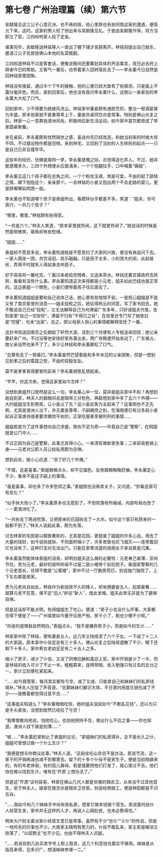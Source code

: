 # 第七卷 广州治理篇（续）第六节

吴献隆见这江公子心意已决，也不再劝阻，他心里原也有些同情这家的遭遇，便答允下来。这时，这家的男人柱了拐出来与吴献隆见礼。于是由吴献隆作保，双方当即立了契，江四吩咐家人给了定金。
 
诸事完毕，吴献隆送林铭等人一直出了栅下铺才告辞离开。林铭则提出自己做东，邀请江公子去尝尝佛山本地的名菜甑鹅。
 
江四知道林铭不过是客套话，便推说晚间还要筹划具体的开店事宜，改日必去府上拜谢今日的帮助。又客气一番后，也带着家人回转宿处去了――李永薰今日自然是回林铭家里团聚。
 
林铭没有挽留，通过半个下午的接触，他的心里已经大致有了些猜测，只是面上不露分毫异色。而且，直到回家后，他也没有盘问李永薰什么，这倒让一直紧张的李永薰大大松了口气。
 
回到家中，少不得要为她接风洗尘。林铭家中妻妾颇有通厨艺的，整治一顿酒宴甚为丰盛。原本他家就不甚重尊卑上下，妻妾共桌同饮亦是常事。特别是佛山光复之后，林家一心一意靠拢澳洲风俗，积极响应新生活运动。如今家中宴饮都改成了举家圆桌聚餐。
 
坐在桌前，李永薰颇有恍然隔世之感，虽说内宅已经改造，和她当初来的时候大有不同，不过摆设物件都是旧物，来到林宅，又回到了当初的人生转折的起点――只是自己已非豆蔻年华。
 
这些年的经历，仿佛是南柯一梦。李永薰感慨之际，亦觉得造化弄人。不过，她并能感慨多久，三四个外甥便从后面涌来，一个个抱腿拉手，口中喊着“姨娘”，
 
李永薰见这几个孩子都在总角之间，一个个粉妆玉琢，煞是可爱。不由的起了舔犊之情，蹲下抱抱这个，亲亲那个。一会林铭的小妾又抱出两个不会走路的婴儿，更是胖嘟嘟如肉团一般。
 
李永薰也不知道哪个孩子是表姐所出，看模样似乎都差不多。笑道：“姐夫，你可真行，一共几个孩子？”
 
“哪里，哪里。”林铭颇有些得意。
 
“一共是六个。”林夫人笑道，“原本家里就热闹，这下就更热闹了。”她说话的时候虽然面带微笑，眉角却有些愁绪。
 
“姐姐……”
 
表姐却不愿意多说，李永薰知道她是不愿意扫了大家的兴致，便没有再追问下去。一家人围坐一团，共饮话旧，其乐融融。只是孩子太多，小的哭大的闹，此起彼伏，弄得不时就有人得起身去哄孩子。
 
好不容易将一餐吃完，丫鬟过来收拾完残肴，又送来茶水。林铭还要去镇政府去转转，看看有没有什么事。李永薰知道这次来得都是小元老，姐夫如此巴结也是正常的。这边表姐一个眼色，小妾们便带着孩子往后面去了。
 
李永薰知道姐姐是要和自己说体己话，她心里有些惴惴不安。一是担心姐姐是不是又有了南京家里的消息――姐夫投髡之后，她征得柯云的同意，写了家书回去。她不敢说自己已经“投髡”，又无法解释自己为何滞留广东多年，只好请姐夫代笔，告知家里“自己一切安好”，滞留不归有“不得已之处”，在信里还专门写了她依旧是“完璧”，也未“出家”。总之，把父母家人担心的事情都解释安抚了一番。
 
这封书信送回南京之后掀起了轩然大波。没到三个月便有人专程送来回信：她父亲要赶来广州。不过没等他安排好家务事出发，两广攻略便开始发动了，广东被占，她父亲自然也来不了了。多少让林铭和李永薰都松了口气。
 
“总算免去了一顿毒打。”李永薰虽然巴望着能和多年未见的父亲团聚，但是一想到见到爹之后的雷霆之怒，不由的双股坠坠。
 
莫不是爹爹真得要冒险前来？李永薰胡思乱想起来。
 
“芊芊，你这次来，觉得这家里如今怎样？”
 
没想到表姐开口居然是这么一句，李永薰心中一怔，莫非是姐夫家中不和？再想到她自到家，林夫人的眉眼间总是暗带三分愁色，再联想到家中多了五六个外甥――大约姐姐没生到男孩，让小妾占了先？这小妾反客为主起来了？这事倒也不乏先例，尤其是澳洲人治下，并无妻妾尊卑，子嗣嫡庶之别，在海南便已有过多起小妾起诉正室虐待或者要求嫡庶平权的，正室吃瘪甚至被判刑的事情……
 
姐姐若是为了这件事想向自己求援，倒也不足为奇――毕竟自己是“警察”，在明国就是公门中人……
 
不过正因为自己是警察，此事尤其得小心。一来清官难断家务事；二来容易惹祸上身――元老对公职人员公权私用颇为忌惮。
 
想到此处，她小心应道：“添了好几个外甥。”
 
“不错，这是喜事。”表姐微微点头，却不见愠色，反倒眉眼略略舒展。李永薰定心不少，看来不是这子嗣上的事情。
 
“虽是喜事，却也多了许多愁烦之事。”表姐倒也没再卖关子，又问道，“你看这家可有变化？”
 
“似乎拆大改小了。”李永薰原本也注意到了，不但院落有所缩减，内部布局也改了－－更澳洲化了。
 
“一共拆去了两进院落，又把原来的花园拆去了一大半。如今这个家只有原来的一般都不到了。”林夫人说起此事，颇为失落。
 
过去林家的宅邸是以精致著称的，尤其是花园，更是废了姐姐的许多心血，用去了大量的钱财，如今说拆就拆，不但面积缩小了，许多景致也灰飞烟灭――连带着回忆也没有了。这种打击对无法出门，只能在家里消遣的闺阁女子来说甚是沉重。
 
李永薰虽然能体味表姐的沮丧，却明白姐夫这么做的必要性：元老奉己甚薄，崇尚节俭。贵为元老，最好的居所听闻不过是二层小楼带个前后院子。象国家警察的几个元老首长，住得干脆是“公寓楼”，家中不过一厅数房而已，别说独门独院了，上下左右都是居家。
 
贵为元老尚且如此，林铭作为新投效不久的降人，却坐拥妻妾五人，起居豪奢……就算元老不在意，保不定“旧人”妒忌“新人”，借此发难。姐夫此举无非是为了避祸自保。
 
但是这话却不能点明，免得姐姐生了忧心。便道：“房子小也没什么坏事，大家都住得下便是了――广州城里如今要开征房产税，房子小了，税也少缴不少呢。”
 
“你说的道理我自然明白。”表姐点头，“我不是嫌弃房子小，而是如今的生计……”
 
林家家中除了林铭，便有妻妾五人，近几年又陆续添了六个子女。一下成了十二人的大家庭。原本家中仆役足足有三十多人。佛山光复之后陆续遣散了不少，眼下还剩下十多人。家中男女老幼足足有二十五人之多。
 
缩小了房子，减少了仆役，又没了同僚应酬和逢迎上官。家中开销是少了一半，但是林铭的收入可少了不止一半。粗粗算来，连明带暗，收入勉强只有过去的五分之一。家计立刻便吃紧起来。
 
“……如今我管家，每月其实都有亏空，减了又减，只能拿自己和妹妹们的私房钱填补。”林夫人压低了声音道，“总算妹妹们都识大体，平日里的用度花销也减了不少――我瞧着都觉得过意不去……”
 
“这事姐夫知道么？”李永薰暗暗吃惊，她听姐夫说起如今“不敢乱花钱”，还以为只是手头紧张，没想到居然已经拉了亏空！
 
“我哪里敢向他说，怕他忧心，也怕他把持不住，做出什么不应之事――你也知道，澳洲人驭下甚是刻薄……”
 
“嘘……”李永薰赶紧制止了表姐的议论，“拿姐妹们的私房填补，总不是长久之计。姐姐可曾想过做一个什么生计？”
 
“我便是想与你商议此事。”林夫人道，“这般坐吃山空总不是办法。若说节流，这一家子的开销再减也减不到哪里去。留下的十多个仆役不是家生子，便是当初陪嫁来的。有的年老体弱，有的孤儿寡母，若是强要把他们打发了，我心里过不去，他们怕也难以找到生计。唯有在‘开源’上想办法了。”
 
但是这“开源”谈何容易，林家在佛山几代人都是世袭的锦衣卫，从来没干过其他营生，至于林夫人，娘家在南京亦是锦衣卫世家。别说经商做工，便是种田都是不识五谷。
 
“……我如今和几个妹妹手中尚有些私房，想拿它做本钱做个营生。若说委托给仆人经营生发，家中并无这样的人才，再说人心隔肚皮，也未必靠得住。”
 
明末大户财主委派家仆经营生意已是常事，虽然有不少“忠仆”“义仆”的传说，但是一地鸡毛的烂事也不少。大致家主精明有势力的，仆役不敢乱来，家主若是糊涂又败落了，“以奴欺主”也不少见。也由不得林夫人迟疑。
 
“……若说存到几处买卖字号上柜上取息，这几个利息钱也着实不够用。妹妹是从临高来得，见多识广，想请妹妹参谋一二。”